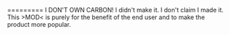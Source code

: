 =========
I DON'T OWN CARBON!
I didn't make it. I don't claim I made it.
This >MOD< is purely for the benefit of the end user and to make the product more popular.
